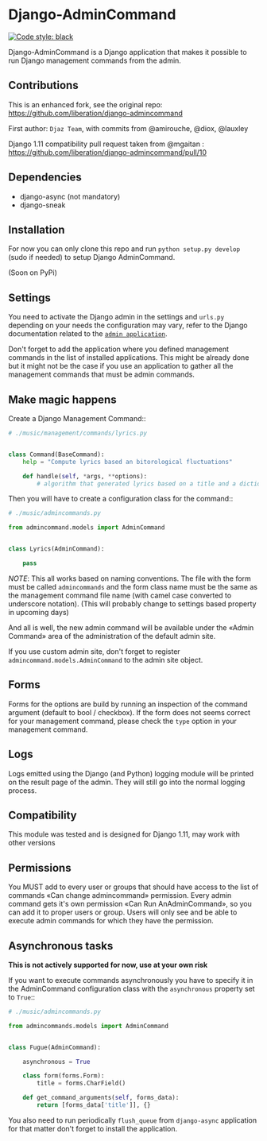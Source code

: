 # Django-AdminCommand 
[![Code style: black](https://img.shields.io/badge/code%20style-black-000000.svg)](https://github.com/ambv/black)


Django-AdminCommand is a Django application that makes it possible
to run Django management commands from the admin.

## Contributions

This is an enhanced fork, see the original repo: https://github.com/liberation/django-admincommand

First author: `Djaz Team`, with commits from @amirouche, @diox, @lauxley

Django 1.11 compatibility pull request taken from @mgaitan : https://github.com/liberation/django-admincommand/pull/10



## Dependencies

 - django-async (not mandatory)
 - django-sneak


## Installation

For now you can only clone this repo and run `python setup.py develop` (sudo if needed) to setup Django AdminCommand.

(Soon on PyPi)

## Settings


You need to activate the Django admin in the settings and ``urls.py``
depending on your needs the configuration may vary, refer
to the Django documentation related to the
[`admin application`](https://docs.djangoproject.com/en/dev/ref/contrib/admin/).

Don't forget to add the application where you defined management
commands in the list of installed applications. This might be already
done but it might not be the case if you use an application to gather
all the management commands that must be admin commands.


## Make magic happens


Create a Django Management Command::

```py
# ./music/management/commands/lyrics.py


class Command(BaseCommand):
    help = "Compute lyrics based an bitorological fluctuations"

    def handle(self, *args, **options):
        # algorithm that generated lyrics based on a title and a dictionary
```

Then you will have to create a configuration class for the command::

```py
# ./music/admincommands.py

from admincommand.models import AdminCommand


class Lyrics(AdminCommand):

    pass
```

*NOTE*: This all works based on naming conventions. The file with the form must be called `admincommands` and the form class name must be the same as the management command file name (with camel case converted to underscore notation).
(This will probably change to settings based property in upcoming days)

And all is well, the new admin command will be available under the
«Admin Command» area of the administration of the default admin site.

If you use custom admin site, don't forget to register
``admincommand.models.AdminCommand`` to the admin site object.


## Forms

Forms for the options are build by running an inspection of the command argument (default to bool / checkbox).
If the form does not seems correct for your management command, please check the `type` option in your management command.


## Logs

Logs emitted using the Django (and Python) logging module will be printed on the result page of the admin. They will still go into the normal logging process.


## Compatibility

This module was tested and is designed for Django 1.11, may work with other versions

## Permissions

You MUST add to every user or groups that should have access to the list of commands
«Can change admincommand» permission. Every admin command gets it's own permission
«Can Run AnAdminCommand», so you can add it to proper users or group. Users will
only see and be able to execute admin commands for which they have the permission.


## Asynchronous tasks

**This is not actively supported for now, use at your own risk**

If you want to execute commands asynchronously you have to
specify it in the AdminCommand configuration class with the
``asynchronous`` property set to ``True``::

```py
# ./music/admincommands.py

from admincommands.models import AdminCommand


class Fugue(AdminCommand):

    asynchronous = True

    class form(forms.Form):
        title = forms.CharField()

    def get_command_arguments(self, forms_data):
        return [forms_data['title']], {}
```


You also need to run periodically ``flush_queue`` from ``django-async`` application for that matter don't forget to install the application.

